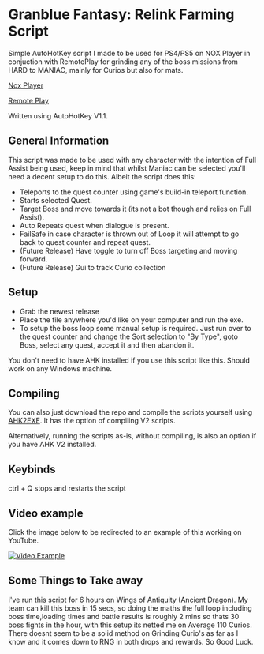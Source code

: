 # Granblue Fantasy: Relink Farming Script
Simple AutoHotKey script I made to be used for PS4/PS5 on NOX Player in conjuction with RemotePlay for grinding any of the boss missions from HARD to MANIAC, mainly for Curios but also for mats.

[Nox Player](https://www.bignox.com/)

[Remote Play](https://play.google.com/store/apps/details?id=psplay.grill.com&hl=en_AU&gl=US)

Written using AutoHotKey V1.1.
## General Information
This script was made to be used with any character with the intention of Full Assist being used, keep in mind that whilst Maniac can be selected you'll need a decent setup to do this. Albeit the script does this:
- Teleports to the quest counter using game's build-in teleport function.
- Starts selected Quest.
- Target Boss and move towards it (its not a bot though and relies on Full Assist).
- Auto Repeats quest when dialogue is present.
- FailSafe in case character is thrown out of Loop it will attempt to go back to quest counter and repeat quest.
- (Future Release) Have toggle to turn off Boss targeting and moving forward.
- (Future Release) Gui to track Curio collection

## Setup
- Grab the newest release
- Place the file anywhere you'd like on your computer and run the exe.
- To setup the boss loop some manual setup is required. Just run over to the quest counter and change the Sort selection to "By Type", goto Boss, select any quest, accept it and then abandon it.

You don't need to have AHK installed if you use this script like this. Should work on any Windows machine.

## Compiling
You can also just download the repo and compile the scripts yourself using [AHK2EXE](https://github.com/AutoHotkey/Ahk2Exe/releases/tag/Ahk2Exe1.1.37.01c). It has the option of compiling V2 scripts.

Alternatively, running the scripts as-is, without compiling, is also an option if you have AHK V2 installed.

## Keybinds
ctrl + Q stops and restarts the script

## Video example
Click the image below to be redirected to an example of this working on YouTube.

[![Video Example](https://img.youtube.com/vi/SqQBlNRglC4/0.jpg)](https://youtu.be/SqQBlNRglC4)

## Some Things to Take away
I've run this script for 6 hours on Wings of Antiquity (Ancient Dragon). My team can kill this boss in 15 secs, so doing the maths the full loop including boss time,loading times and battle results is roughly 2 mins so thats 30 boss fights
in the hour, with this setup its netted me on Average 110 Curios. There doesnt seem to be a solid method on Grinding Curio's as far as I know and it comes down to RNG in both drops and rewards. So Good Luck.
